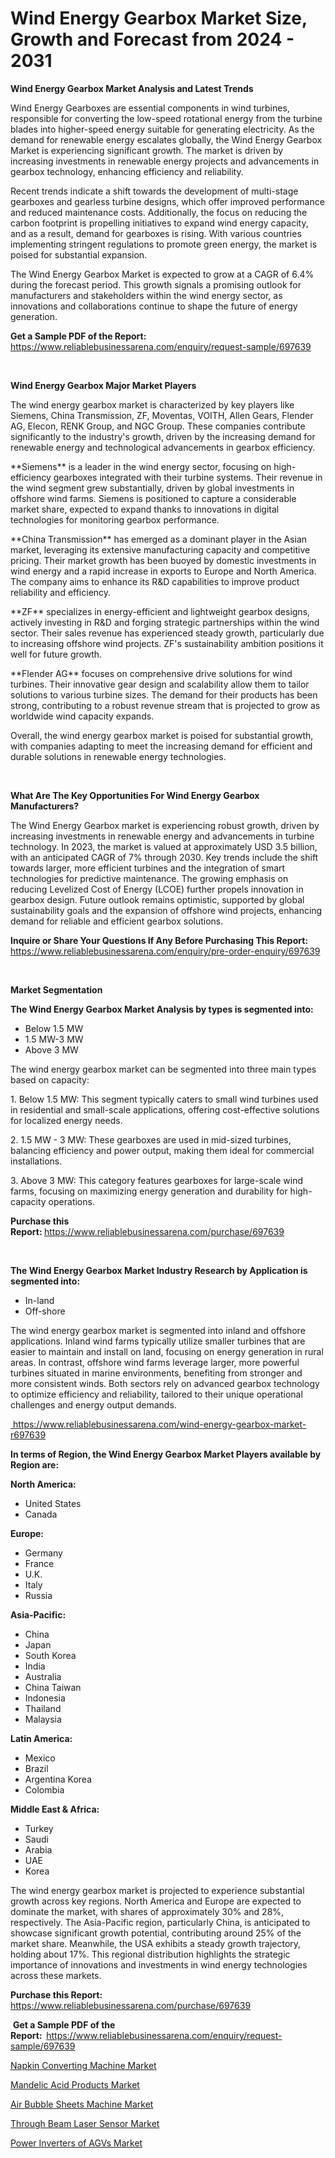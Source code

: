 <p><h1>Wind Energy Gearbox Market Size, Growth and Forecast from 2024 - 2031</h1></p><p><strong>Wind Energy Gearbox Market Analysis and Latest Trends</strong></p>
<p><p>Wind Energy Gearboxes are essential components in wind turbines, responsible for converting the low-speed rotational energy from the turbine blades into higher-speed energy suitable for generating electricity. As the demand for renewable energy escalates globally, the Wind Energy Gearbox Market is experiencing significant growth. The market is driven by increasing investments in renewable energy projects and advancements in gearbox technology, enhancing efficiency and reliability.</p><p>Recent trends indicate a shift towards the development of multi-stage gearboxes and gearless turbine designs, which offer improved performance and reduced maintenance costs. Additionally, the focus on reducing the carbon footprint is propelling initiatives to expand wind energy capacity, and as a result, demand for gearboxes is rising. With various countries implementing stringent regulations to promote green energy, the market is poised for substantial expansion.</p><p>The Wind Energy Gearbox Market is expected to grow at a CAGR of 6.4% during the forecast period. This growth signals a promising outlook for manufacturers and stakeholders within the wind energy sector, as innovations and collaborations continue to shape the future of energy generation.</p></p>
<p><strong>Get a Sample PDF of the Report:&nbsp;</strong> <a href="https://www.reliablebusinessarena.com/enquiry/request-sample/697639?utm_campaign=1174&utm_medium=2&utm_source=Github&utm_content=ia&utm_term=29092024&utm_id=wind-energy-gearbox">https://www.reliablebusinessarena.com/enquiry/request-sample/697639</a></p>
<p>&nbsp;</p>
<p><strong>Wind Energy Gearbox Major Market Players</strong></p>
<p><p>The wind energy gearbox market is characterized by key players like Siemens, China Transmission, ZF, Moventas, VOITH, Allen Gears, Flender AG, Elecon, RENK Group, and NGC Group. These companies contribute significantly to the industry's growth, driven by the increasing demand for renewable energy and technological advancements in gearbox efficiency.</p><p>**Siemens** is a leader in the wind energy sector, focusing on high-efficiency gearboxes integrated with their turbine systems. Their revenue in the wind segment grew substantially, driven by global investments in offshore wind farms. Siemens is positioned to capture a considerable market share, expected to expand thanks to innovations in digital technologies for monitoring gearbox performance.</p><p>**China Transmission** has emerged as a dominant player in the Asian market, leveraging its extensive manufacturing capacity and competitive pricing. Their market growth has been buoyed by domestic investments in wind energy and a rapid increase in exports to Europe and North America. The company aims to enhance its R&D capabilities to improve product reliability and efficiency.</p><p>**ZF** specializes in energy-efficient and lightweight gearbox designs, actively investing in R&D and forging strategic partnerships within the wind sector. Their sales revenue has experienced steady growth, particularly due to increasing offshore wind projects. ZF's sustainability ambition positions it well for future growth.</p><p>**Flender AG** focuses on comprehensive drive solutions for wind turbines. Their innovative gear design and scalability allow them to tailor solutions to various turbine sizes. The demand for their products has been strong, contributing to a robust revenue stream that is projected to grow as worldwide wind capacity expands.</p><p>Overall, the wind energy gearbox market is poised for substantial growth, with companies adapting to meet the increasing demand for efficient and durable solutions in renewable energy technologies.</p></p>
<p>&nbsp;</p>
<p><strong>What Are The Key Opportunities For Wind Energy Gearbox Manufacturers?</strong></p>
<p><p>The Wind Energy Gearbox market is experiencing robust growth, driven by increasing investments in renewable energy and advancements in turbine technology. In 2023, the market is valued at approximately USD 3.5 billion, with an anticipated CAGR of 7% through 2030. Key trends include the shift towards larger, more efficient turbines and the integration of smart technologies for predictive maintenance. The growing emphasis on reducing Levelized Cost of Energy (LCOE) further propels innovation in gearbox design. Future outlook remains optimistic, supported by global sustainability goals and the expansion of offshore wind projects, enhancing demand for reliable and efficient gearbox solutions.</p></p>
<p><strong>Inquire or Share Your Questions If Any Before Purchasing This Report:</strong> <a href="https://www.reliablebusinessarena.com/enquiry/pre-order-enquiry/697639?utm_campaign=1174&utm_medium=2&utm_source=Github&utm_content=ia&utm_term=29092024&utm_id=wind-energy-gearbox">https://www.reliablebusinessarena.com/enquiry/pre-order-enquiry/697639</a></p>
<p>&nbsp;</p>
<p><strong>Market Segmentation</strong></p>
<p><strong>The Wind Energy Gearbox Market Analysis by types is segmented into:</strong></p>
<p><ul><li>Below 1.5 MW</li><li>1.5 MW-3 MW</li><li>Above 3 MW</li></ul></p>
<p><p>The wind energy gearbox market can be segmented into three main types based on capacity: </p><p>1. Below 1.5 MW: This segment typically caters to small wind turbines used in residential and small-scale applications, offering cost-effective solutions for localized energy needs.</p><p>2. 1.5 MW - 3 MW: These gearboxes are used in mid-sized turbines, balancing efficiency and power output, making them ideal for commercial installations.</p><p>3. Above 3 MW: This category features gearboxes for large-scale wind farms, focusing on maximizing energy generation and durability for high-capacity operations.</p></p>
<p><strong>Purchase this Report:&nbsp;</strong><a href="https://www.reliablebusinessarena.com/purchase/697639?utm_campaign=1174&utm_medium=2&utm_source=Github&utm_content=ia&utm_term=29092024&utm_id=wind-energy-gearbox">https://www.reliablebusinessarena.com/purchase/697639</a></p>
<p>&nbsp;</p>
<p><strong>The Wind Energy Gearbox Market Industry Research by Application is segmented into:</strong></p>
<p><ul><li>In-land</li><li>Off-shore</li></ul></p>
<p><p>The wind energy gearbox market is segmented into inland and offshore applications. Inland wind farms typically utilize smaller turbines that are easier to maintain and install on land, focusing on energy generation in rural areas. In contrast, offshore wind farms leverage larger, more powerful turbines situated in marine environments, benefiting from stronger and more consistent winds. Both sectors rely on advanced gearbox technology to optimize efficiency and reliability, tailored to their unique operational challenges and energy output demands.</p></p>
<p><a href="https://www.reliablebusinessarena.com/wind-energy-gearbox-market-r697639?utm_campaign=1174&utm_medium=2&utm_source=Github&utm_content=ia&utm_term=29092024&utm_id=wind-energy-gearbox">&nbsp;https://www.reliablebusinessarena.com/wind-energy-gearbox-market-r697639</a></p>
<p><strong>In terms of Region, the Wind Energy Gearbox Market Players available by Region are:</strong></p>
<p>
    <p> <strong> North America: </strong>
        <ul>
            <li>United States</li>
            <li>Canada</li>
        </ul>
        </p> 
    <p> <strong> Europe: </strong>
        <ul>
            <li>Germany</li>
            <li>France</li>
            <li>U.K.</li>
            <li>Italy</li>
            <li>Russia</li>
        </ul>
        </p> 
    <p> <strong> Asia-Pacific: </strong>
        <ul>
            <li>China</li>
            <li>Japan</li>
            <li>South Korea</li>
            <li>India</li>
            <li>Australia</li>
            <li>China Taiwan</li>
            <li>Indonesia</li>
            <li>Thailand</li>
            <li>Malaysia</li>
        </ul>
        </p> 
    <p> <strong> Latin America: </strong>
        <ul>
            <li>Mexico</li>
            <li>Brazil</li>
            <li>Argentina Korea</li>
            <li>Colombia</li>
        </ul>
        </p> 
    <p> <strong> Middle East & Africa: </strong>
        <ul>
            <li>Turkey</li>
            <li>Saudi</li>
            <li>Arabia</li>
            <li>UAE</li>
            <li>Korea</li>
        </ul>
    </p>
    </p>
<p><p>The wind energy gearbox market is projected to experience substantial growth across key regions. North America and Europe are expected to dominate the market, with shares of approximately 30% and 28%, respectively. The Asia-Pacific region, particularly China, is anticipated to showcase significant growth potential, contributing around 25% of the market share. Meanwhile, the USA exhibits a steady growth trajectory, holding about 17%. This regional distribution highlights the strategic importance of innovations and investments in wind energy technologies across these markets.</p></p>
<p><strong>Purchase this Report: </strong><a href="https://www.reliablebusinessarena.com/purchase/697639?utm_campaign=1174&utm_medium=2&utm_source=Github&utm_content=ia&utm_term=29092024&utm_id=wind-energy-gearbox">https://www.reliablebusinessarena.com/purchase/697639</a></p>
<p>&nbsp;<strong>Get a Sample PDF of the Report:&nbsp;&nbsp;</strong><a href="https://www.reliablebusinessarena.com/enquiry/request-sample/697639?utm_campaign=1174&utm_medium=2&utm_source=Github&utm_content=ia&utm_term=29092024&utm_id=wind-energy-gearbox">https://www.reliablebusinessarena.com/enquiry/request-sample/697639</a></p>
<p><strong></strong></p>
<p><p><a href="https://issuu.com/reportprime-2/docs/napkin-converting-machine-market-si_d3b9f893605256?utm_campaign=1174&utm_medium=2&utm_source=Github&utm_content=ia&utm_term=29092024&utm_id=wind-energy-gearbox">Napkin Converting Machine Market</a></p><p><a href="https://www.linkedin.com/pulse/mandelic-acid-products-market-strategic-insights-product-defof?utm_campaign=1174&utm_medium=2&utm_source=Github&utm_content=ia&utm_term=29092024&utm_id=wind-energy-gearbox">Mandelic Acid Products Market</a></p><p><a href="https://github.com/prosalinda88/Market-Research-Report-List-6/blob/main/air-bubble-sheets-machine-market.md?utm_campaign=1174&utm_medium=2&utm_source=Github&utm_content=ia&utm_term=29092024&utm_id=wind-energy-gearbox">Air Bubble Sheets Machine Market</a></p><p><a href="https://www.linkedin.com/pulse/driving-factors-behind-through-beam-laser-sensor-market-nrpgf?utm_campaign=1174&utm_medium=2&utm_source=Github&utm_content=ia&utm_term=29092024&utm_id=wind-energy-gearbox">Through Beam Laser Sensor Market</a></p><p><a href="https://issuu.com/reportprime-2/docs/power-inverters-of-agvs-market-size_22e24d57f05db6?utm_campaign=1174&utm_medium=2&utm_source=Github&utm_content=ia&utm_term=29092024&utm_id=wind-energy-gearbox">Power Inverters of AGVs Market</a></p></p>